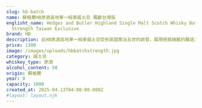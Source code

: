 ```yaml
---
slug: hb-batch
name: 蘇格蘭HB原酒高地單一純麥威士忌 獨獻台灣版
englisht_name: Hedges and Butler Highland Single Malt Scotch Whisky Batch
  Strength Taiwan Exclusive
brand: HB
description: 此HB原酒高地單一純麥威士忌受到英國喬治五世的啟發，展現極致細膩的釀造工藝，首發限量裝瓶，全球獨獻台灣，值得收藏。此款威士忌採用非冷凝過濾法裝瓶，能保留原酒強烈的酒酯與醇香，酒精度高達58%並完美原汁原味展現高地酒廠釀造出濃郁、複雜、醇厚香氣威士忌的風格。深泥煤金黃琥珀色澤，帶有奶油糖果、太妃焦糖香氣，伴隨些微辛香胡椒及新鮮水果交織尾韻，以及無盡綿長的餘韻，口感均衡豐富，令人難忘。
price: 1300
image: /images/uploads/hbbatchstrength.jpg
category: 威士忌
whiskey_type: 原酒
alcohol_content: 58
origin: 蘇格蘭
year: 0
capacity: 1000
created_at: 2025-04-13T04:08:00.000Z
#layout: layout.njk
---
```

